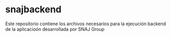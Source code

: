 # snajbackend
Este repositorio contiene los archivos necesarios para la ejecución backend de la aplicacioón desarrollada por SNAJ Group
